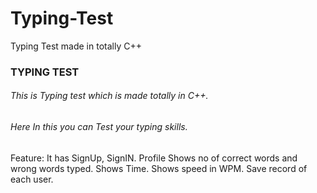 # Typing-Test
Typing Test made in totally C++

### TYPING TEST 
 ###### This is Typing test which is made totally in C++.
 ###### Here In this you can Test your typing skills.
 
 Feature:
 It has SignUp, SignIN.
 Profile
 Shows no of correct words and wrong words typed.
 Shows Time.
 Shows speed in WPM.
 Save record of each user.
